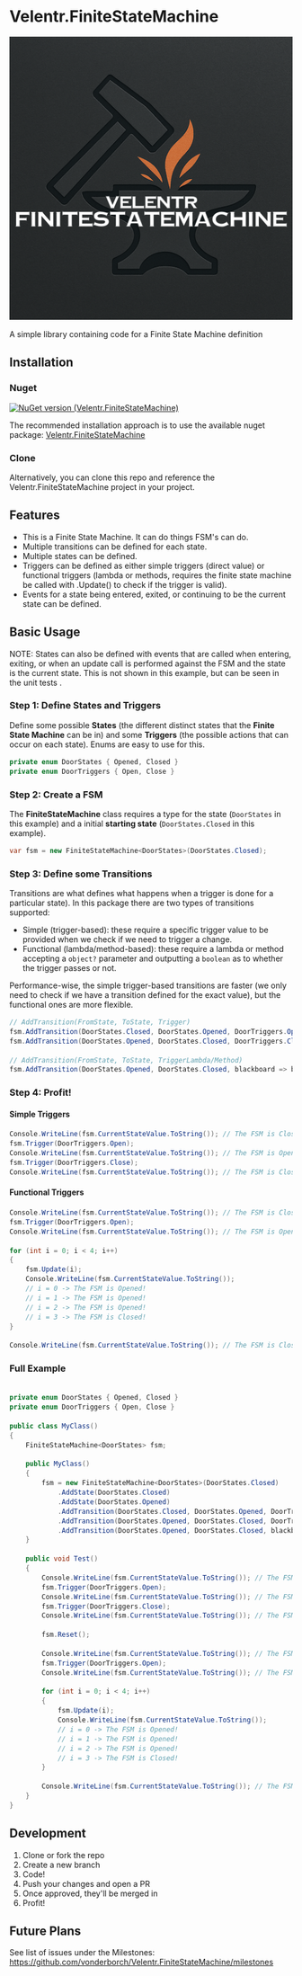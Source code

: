 # Velentr.FiniteStateMachine

![Logo](https://raw.githubusercontent.com/vonderborch/Velentr.FiniteStateMachine/refs/heads/main/logo.png)

A simple library containing code for a Finite State Machine definition

## Installation

### Nuget

[![NuGet version (Velentr.FiniteStateMachine)](https://img.shields.io/nuget/v/Velentr.FiniteStateMachine.svg?style=flat-square)](https://www.nuget.org/packages/Velentr.FiniteStateMachine/)

The recommended installation approach is to use the available nuget
package: [Velentr.FiniteStateMachine](https://www.nuget.org/packages/Velentr.FiniteStateMachine/)

### Clone

Alternatively, you can clone this repo and reference the Velentr.FiniteStateMachine project in your project.

## Features

- This is a Finite State Machine. It can do things FSM's can do.
- Multiple transitions can be defined for each state.
- Multiple states can be defined.
- Triggers can be defined as either simple triggers (direct value) or functional triggers (lambda or methods, requires
  the finite state machine be called with .Update() to check if the trigger is valid).
- Events for a state being entered, exited, or continuing to be the current state can be defined.

## Basic Usage

NOTE: States can also be defined with events that are called when entering, exiting, or when an update call is performed
against the FSM and the state is the current state. This is not shown in this example, but can be seen in the unit tests
.

### Step 1: Define States and Triggers

Define some possible **States** (the different distinct states that the **Finite State Machine** can be in) and some
**Triggers** (the possible actions that can occur on each state). Enums are easy to use for this.

```csharp
private enum DoorStates { Opened, Closed }
private enum DoorTriggers { Open, Close }

```

### Step 2: Create a FSM

The **FiniteStateMachine** class requires a type for the state (`DoorStates` in this example) and a initial **starting
state** (`DoorStates.Closed` in this example).

```csharp
var fsm = new FiniteStateMachine<DoorStates>(DoorStates.Closed);

```

### Step 3: Define some Transitions

Transitions are what defines what happens when a trigger is done for a particular state). In this package there are two
types of transitions supported:
- Simple (trigger-based): these require a specific trigger value to be provided when we check if we need to trigger a
  change.
- Functional (lambda/method-based): these require a lambda or method accepting a `object?` parameter and outputting a
  `boolean` as to whether the trigger passes or not.

Performance-wise, the simple trigger-based transitions are faster (we only need to check if we have a transition defined
for the exact value), but the functional ones are more flexible.

```csharp
// AddTransition(FromState, ToState, Trigger)
fsm.AddTransition(DoorStates.Closed, DoorStates.Opened, DoorTriggers.Open);
fsm.AddTransition(DoorStates.Opened, DoorStates.Closed, DoorTriggers.Close);

// AddTransition(FromState, ToState, TriggerLambda/Method)
fsm.AddTransition(DoorStates.Opened, DoorStates.Closed, blackboard => blackboard is int value && value > 2);

```

### Step 4: Profit!

#### Simple Triggers

```csharp
Console.WriteLine(fsm.CurrentStateValue.ToString()); // The FSM is Closed!
fsm.Trigger(DoorTriggers.Open);
Console.WriteLine(fsm.CurrentStateValue.ToString()); // The FSM is Opened!
fsm.Trigger(DoorTriggers.Close);
Console.WriteLine(fsm.CurrentStateValue.ToString()); // The FSM is Closed!

```

#### Functional Triggers

```csharp
Console.WriteLine(fsm.CurrentStateValue.ToString()); // The FSM is Closed!
fsm.Trigger(DoorTriggers.Open);
Console.WriteLine(fsm.CurrentStateValue.ToString()); // The FSM is Opened!

for (int i = 0; i < 4; i++) 
{
    fsm.Update(i);
    Console.WriteLine(fsm.CurrentStateValue.ToString());
    // i = 0 -> The FSM is Opened!
    // i = 1 -> The FSM is Opened!
    // i = 2 -> The FSM is Opened!
    // i = 3 -> The FSM is Closed!
}

Console.WriteLine(fsm.CurrentStateValue.ToString()); // The FSM is Closed!

```

### Full Example
```csharp

private enum DoorStates { Opened, Closed }
private enum DoorTriggers { Open, Close }

public class MyClass() 
{
    FiniteStateMachine<DoorStates> fsm;
    
    public MyClass() 
    {
        fsm = new FiniteStateMachine<DoorStates>(DoorStates.Closed)
            .AddState(DoorStates.Closed)
            .AddState(DoorStates.Opened)
            .AddTransition(DoorStates.Closed, DoorStates.Opened, DoorTriggers.Open)
            .AddTransition(DoorStates.Opened, DoorStates.Closed, DoorTriggers.Close) 
            .AddTransition(DoorStates.Opened, DoorStates.Closed, blackboard => blackboard is int value && value > 2);
    }
    
    public void Test() 
    {
        Console.WriteLine(fsm.CurrentStateValue.ToString()); // The FSM is Closed!
        fsm.Trigger(DoorTriggers.Open);
        Console.WriteLine(fsm.CurrentStateValue.ToString()); // The FSM is Opened!
        fsm.Trigger(DoorTriggers.Close);
        Console.WriteLine(fsm.CurrentStateValue.ToString()); // The FSM is Closed!
        
        fsm.Reset();
        
        Console.WriteLine(fsm.CurrentStateValue.ToString()); // The FSM is Closed!
        fsm.Trigger(DoorTriggers.Open);
        Console.WriteLine(fsm.CurrentStateValue.ToString()); // The FSM is Opened!
        
        for (int i = 0; i < 4; i++) 
        {
            fsm.Update(i);
            Console.WriteLine(fsm.CurrentStateValue.ToString());
            // i = 0 -> The FSM is Opened!
            // i = 1 -> The FSM is Opened!
            // i = 2 -> The FSM is Opened!
            // i = 3 -> The FSM is Closed!
        }
        
        Console.WriteLine(fsm.CurrentStateValue.ToString()); // The FSM is Closed!
    }
}

```

## Development

1. Clone or fork the repo
2. Create a new branch
3. Code!
4. Push your changes and open a PR
5. Once approved, they'll be merged in
6. Profit!

## Future Plans

See list of issues under the Milestones: https://github.com/vonderborch/Velentr.FiniteStateMachine/milestones
